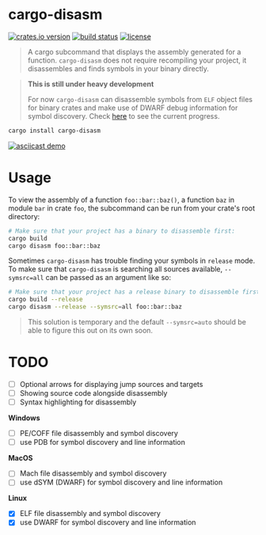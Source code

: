 cargo-disasm
============
[![crates.io version][crate-shield]][crate] [![build status][build-shield]][build-status] [![license][license-shield]][license]

> A cargo subcommand that displays the assembly generated for a function.
> `cargo-disasm` does not require recompiling your project, it disassembles
> and finds symbols in your binary directly.


> **This is still under heavy development**
>
> For now `cargo-disasm` can disassemble symbols from `ELF` object files
> for binary crates and make use of DWARF debug information for symbol discovery.
> Check [here](#todo) to see the current progress.

```sh
cargo install cargo-disasm
```

[![asciicast demo](https://asciinema.org/a/371231.svg)](https://asciinema.org/a/371231)

# Usage

To view the assembly of a function `foo::bar::baz()`, a function `baz` in module
`bar` in crate `foo`, the subcommand can be run from your crate's root directory:
```sh
# Make sure that your project has a binary to disassemble first:
cargo build
cargo disasm foo::bar::baz
```

Sometimes `cargo-disasm` has trouble finding your symbols in `release` mode. To make
sure that `cargo-disasm` is searching all sources available, `--symsrc=all` can be
passed as an argument like so:
```sh
# Make sure that your project has a release binary to disassemble first:
cargo build --release
cargo disasm --release --symsrc=all foo::bar::baz
```
> This solution is temporary and the default `--symsrc=auto` should
> be able to figure this out on its own soon.

# TODO
- [ ] Optional arrows for displaying jump sources and targets
- [ ] Showing source code alongside disassembly
- [ ] Syntax highlighting for disassembly

**Windows**  
- [ ] PE/COFF file disassembly and symbol discovery
- [ ] use PDB for symbol discovery and line information

**MacOS**  
- [ ] Mach file disassembly and symbol discovery
- [ ] use dSYM (DWARF) for symbol discovery and line information

**Linux**  
- [x] ELF file disassembly and symbol discovery
- [x] use DWARF for symbol discovery and line information

[crate]: https://crates.io/crates/cargo-disasm
[crate-shield]: https://img.shields.io/crates/v/cargo-disasm?style=flat-square
[build-shield]: https://img.shields.io/github/workflow/status/ExPixel/cargo-disasm/Test?style=flat-square
[build-status]: https://github.com/ExPixel/cargo-disasm/actions?query=workflow%3ATest
[license-shield]: https://img.shields.io/github/license/expixel/cargo-disasm?style=flat-square
[license]: https://github.com/ExPixel/cargo-disasm/blob/main/LICENSE.txt
